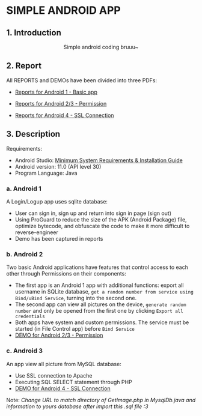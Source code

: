 # SIMPLE ANDROID APP
## **1. Introduction**
<p align="center">Simple android coding bruuu~

## **2. Report**

All REPORTS and DEMOs have been divided into three PDFs:
* [Reports for Android 1    - Basic app](https://github.com/ducdottoan2002/BasicHacking/blob/main/Writeup_for_assignment.pdf)

* [Reports for Android 2/3  - Permission](https://github.com/ducdottoan2002/pengu_android/blob/main/Android2_PERMISSION/%5BNT213.N21.ANTT%5D-Android2_Pengu.pdf)

* [Reports for Android 4    - SSL Connection](https://github.com/ducdottoan2002/pengu_android/blob/main/Android4_SSL/%5BNT213.N21.ANTT%5D-Android4_Pengu.pdf)


## **3. Description**
Requirements:

* Android Studio: [Minimum System Requirements & Installation Guide](https://developer.android.com/studio/install?hl=vi)
* Android version: 11.0 (API level 30)
* Program Language: Java
### **a. Android 1** 
A Login/Logup app uses sqlite database:
* User can sign in, sign up and return into sign in page (sign out)
* Using ProGuard to reduce the size of the APK (Android Package) file, optimize bytecode, and obfuscate the code to make it more difficult to reverse-engineer
* Demo has been captured in reports

### **b. Android 2**
Two basic Android applications have features that control access to each other through Permissions on their components:
* The first app is an Android 1 app with additional functions: export all username in SQLite database, `get a random number from service using Bind/uBind Service`, turning into the second one.
* The second app can view all pictures on the device, `generate random number` and only be opened from the first one by clicking `Export all credentials`
* Both apps have system and custom permissions. The service must be started (in File Control app) before `Bind Service`
* [DEMO for Android 2/3  - Permission](https://www.youtube.com/watch?v=Pth7-GTcwIs)

### **c. Android 3**
An app view all picture from MySQL database:
- Use SSL connection to Apache
- Executing SQL SELECT statement through PHP
- [DEMO for Android 4 - SSL Connection](https://youtu.be/N8SYi0AMq2U)

Note: _Change URL to match directory of GetImage.php in MysqlDb.java and information to yours database after import this .sql file :3_